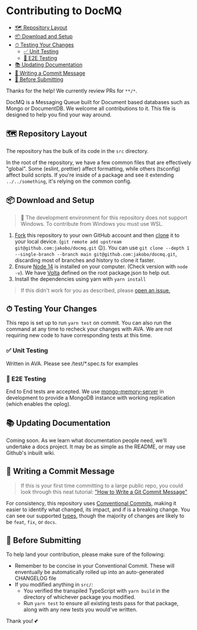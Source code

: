 # Contributing to DocMQ

- [🗺 Repository Layout](#-repository-layout)
- [📦 Download and Setup](#-download-and-setup)
- [⏱ Testing Your Changes](#-testing-your-changes)
  - [✅ Unit Testing](#-unit-testing)
  - [🏁 E2E Testing](#-e2e-testing)
- [📚 Updating Documentation](#-updating-documentation)
- [📝 Writing a Commit Message](#-writing-a-commit-message)
- [🔎 Before Submitting](#-before-submitting)

Thanks for the help! We currently review PRs for `**/*`.

DocMQ is a Messaging Queue built for Document based databases such as Mongo or DocumentDB. We welcome all contributions to it. This file is designed to help you find your way around.

## 🗺 Repository Layout

The repository has the bulk of its code in the `src` directory.

In the root of the repository, we have a few common files that are effectively "global". Some (eslint, prettier) affect formatting, while others (tsconfig) affect build scripts. If you're inside of a package and see it extending `../../something`, it's relying on the common config.

## 📦 Download and Setup

> 💽 The development environment for this repository does not support Windows. To contribute from Windows you must use WSL.

1. [Fork](https://help.github.com/articles/fork-a-repo/) this repository to your own GitHub account and then [clone](https://help.github.com/articles/cloning-a-repository/) it to your local device. (`git remote add upstream git@github.com:jakobo/docmq.git` 😉). You can use `git clone --depth 1 --single-branch --branch main git@github.com:jakobo/docmq.git`, discarding most of branches and history to clone it faster.
2. Ensure [Node 14](https://nodejs.org/) is installed on your computer. (Check version with `node -v`). We have [Volta](https://volta.sh) defined on the root package.json to help out.
3. Install the dependencies using yarn with `yarn install`

> If this didn't work for you as described, please [open an issue.](https://github.com/jakobo/docmq/issues/new/choose)

## ⏱ Testing Your Changes

This repo is set up to run `yarn test` on commit. You can also run the command at any time to recheck your changes with AVA. We are not requiring new code to have corresponding tests at this time.

### ✅ Unit Testing

Written in AVA. Please see /test/\*.spec.ts for examples

### 🏁 E2E Testing

End to End tests are accepted. We use [mongo-memory-server](https://github.com/nodkz/mongodb-memory-server) in development to provide a MongoDB instance with working replication (which enables the oplog).

## 📚 Updating Documentation

Coming soon. As we learn what documentation people need, we'll undertake a docs project. It may be as simple as the README, or may use Github's inbuilt wiki.

## 📝 Writing a Commit Message

> If this is your first time committing to a large public repo, you could look through this neat tutorial: ["How to Write a Git Commit Message"](https://chris.beams.io/posts/git-commit/)

For consistency, this repository uses [Conventional Commits](https://www.conventionalcommits.org/en/v1.0.0/), making it easier to identify what changed, its impact, and if is a breaking change. You can see our supported [types](./commitlint.config.js), though the majority of changes are likely to be `feat`, `fix`, or `docs`.

## 🔎 Before Submitting

To help land your contribution, please make sure of the following:

- Remember to be concise in your Conventional Commit. These will enventually be automatically rolled up into an auto-generated CHANGELOG file
- If you modified anything in `src/`:
  - You verified the transpiled TypeScript with `yarn build` in the directory of whichever package you modified.
  - Run `yarn test` to ensure all existing tests pass for that package, along with any new tests you would've written.

Thank you! 💕
